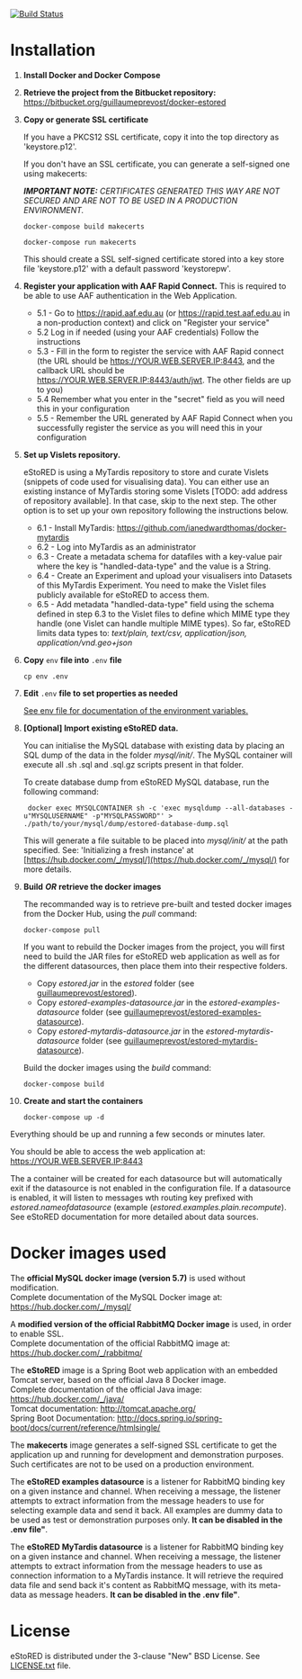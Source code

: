[![Build Status](https://semaphoreci.com/api/v1/projects/d9c5d22b-453b-40b2-a240-842e24a2167b/1082508/badge.svg)](https://semaphoreci.com/gprevost/docker-estored)

Installation
============

1. **Install Docker and Docker Compose**

2. **Retrieve the project from the Bitbucket repository:** https://bitbucket.org/guillaumeprevost/docker-estored

3. **Copy or generate SSL certificate**

	If you have a PKCS12 SSL certificate, copy it into the top directory as 'keystore.p12'.

	If you don't have an SSL certificate, you can generate a self-signed one using makecerts:
	
	***IMPORTANT NOTE:*** *CERTIFICATES GENERATED THIS WAY ARE NOT SECURED AND ARE NOT TO BE USED IN A PRODUCTION ENVIRONMENT.*  

	```
	docker-compose build makecerts
	```
	```
	docker-compose run makecerts
	```

	This should create a SSL self-signed certificate stored into a key store file 'keystore.p12' with a default password 'keystorepw'.

4. **Register your application with AAF Rapid Connect.** This is required to be able to use AAF authentication in the Web Application.

	- 5.1 - Go to https://rapid.aaf.edu.au (or https://rapid.test.aaf.edu.au in a non-production context) and click on "Register your service"
	- 5.2 Log in if needed (using your AAF credentials) Follow the instructions
	- 5.3 - Fill in the form to register the service with AAF Rapid connect (the URL should be https://YOUR.WEB.SERVER.IP:8443, and the callback URL should be https://YOUR.WEB.SERVER.IP:8443/auth/jwt. The other fields are up to you)
	- 5.4 Remember what you enter in the "secret" field as you will need this in your configuration
	- 5.5 - Remember the URL generated by AAF Rapid Connect when you successfully register the service as you will need this in your configuration  

5. **Set up Vislets repository.**

	eStoRED is using a MyTardis repository to store and curate Vislets (snippets of code used for visualising data). You can either use an existing instance of MyTardis storing some Vislets [TODO: add address of repository available]. In that case, skip to the next step. The other option is to set up your own repository following the instructions below.

	- 6.1 - Install MyTardis: https://github.com/ianedwardthomas/docker-mytardis
	- 6.2 - Log into MyTardis as an administrator
	- 6.3 - Create a metadata schema for datafiles with a key-value pair where the key is "handled-data-type" and the value is a String.
	- 6.4 - Create an Experiment and upload your visualisers into Datasets of this MyTardis Experiment. You need to make the Vislet files publicly available for eStoRED to access them.
	- 6.5 - Add metadata "handled-data-type" field using the schema defined in step 6.3 to the Vislet files to define which MIME type they handle (one Vislet can handle multiple MIME types). So far, eStoRED limits data types to: *text/plain, text/csv, application/json, application/vnd.geo+json*
   
6. **Copy** `env` **file into** `.env` **file**
	
	```
	cp env .env
	```

7. **Edit** `.env` **file to set properties as needed**

	[See env file for documentation of the environment variables.](env)

9. **[Optional] Import existing eStoRED data.**

   You can initialise the MySQL database with existing data by placing an SQL dump of the data in the folder *mysql/init/*. The MySQL container will execute all .sh .sql and .sql.gz scripts present in that folder.

   To create database dump from eStoRED MySQL database, run the following command:

   ```
	docker exec MYSQLCONTAINER sh -c 'exec mysqldump --all-databases -u"MYSQLUSERNAME" -p"MYSQLPASSWORD"' > ./path/to/your/mysql/dump/estored-database-dump.sql
	```
	
   This will generate a file suitable to be placed into *mysql/init/* at the path specified. See: 'Initializing a fresh instance' at [https://hub.docker.com/_/mysql/](https://hub.docker.com/_/mysql/) for more details.

9. **Build** ***OR*** **retrieve the docker images**

	The recommanded way is to retrieve pre-built and tested docker images from the Docker Hub, using the *pull* command:

	```
	docker-compose pull
	```

	If you want to rebuild the Docker images from the project, you will first need to build the JAR files for eStoRED web application as well as for the different datasources, then place them into their respective folders.
	
	- Copy *estored.jar* in the *estored* folder (see [guillaumeprevost/estored](https://bitbucket.org/guillaumeprevost/estored)).
	- Copy *estored-examples-datasource.jar* in the *estored-examples-datasource* folder (see [guillaumeprevost/estored-examples-datasource](https://bitbucket.org/guillaumeprevost/estored-examples-datasource)).
	- Copy *estored-mytardis-datasource.jar* in the *estored-mytardis-datasource* folder (see [guillaumeprevost/estored-mytardis-datasource](https://bitbucket.org/guillaumeprevost/estored-mytardis-datasource)).
	
	Build the docker images using the *build* command:
	
	```
	docker-compose build
	```
	

10. **Create and start the containers**
	
	```
	docker-compose up -d
	```

Everything should be up and running a few seconds or minutes later.  

You should be able to access the web application at: https://YOUR.WEB.SERVER.IP:8443  

The a container will be created for each datasource but will automatically exit if the datasource is not enabled in the configuration file. If a datasource is enabled, it will listen to messages wth routing key prefixed with *estored.nameofdatasource* (example (*estored.examples.plain.recompute*). See eStoRED documentation for more detailed about data sources.

Docker images used
==================

The **official MySQL docker image (version 5.7)** is used without modification.  
Complete documentation of the MySQL Docker image at: https://hub.docker.com/_/mysql/   
  
A **modified version of the official RabbitMQ Docker image** is used, in order to enable SSL.  
Complete documentation of the official RabbitMQ image at: https://hub.docker.com/_/rabbitmq/  
  
The **eStoRED** image is a Spring Boot web application with an embedded Tomcat server, based on the official Java 8 Docker image.  
Complete documentation of the official Java image: https://hub.docker.com/_/java/  
Tomcat documentation: http://tomcat.apache.org/  
Spring Boot Documentation: http://docs.spring.io/spring-boot/docs/current/reference/htmlsingle/  

The **makecerts** image generates a self-signed SSL certificate to get the application up and running for development and demonstration purposes. Such certificates are not to be used on a production environment.  

The **eStoRED examples datasource** is a listener for RabbitMQ binding key on a given instance and channel. When receiving a message, the listener attempts to extract information from the message headers to use for selecting example data and send it back. All examples are dummy data to be used as test or demonstration purposes only. **It can be disabled in the .env file"**.

The **eStoRED MyTardis datasource** is a listener for RabbitMQ binding key on a given instance and channel. When receiving a message, the listener attempts to extract information from the message headers to use as connection information to a MyTardis instance. It will retrieve the required data file and send back it's content as RabbitMQ message, with its meta-data as message headers. **It can be disabled in the .env file"**.


License
=======

eStoRED is distributed under the 3-clause "New" BSD License. See [LICENSE.txt](https://bitbucket.org/guillaumeprevost/e-stored/src/master/LICENSE.txt) file.


